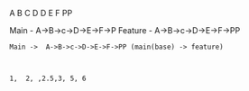 A
B
C
D
D
E
F
PP


Main - A->B->c->D->E->F->P
Feature - A->B->c->D->E->F->PP
```
Main ->  A->B->c->D->E->F->PP (main(base) -> feature)



1,  2, ,2.5,3, 5, 6